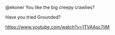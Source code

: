 @ekoner You like the big creepy crawlies?

Have you tried Grounded?

https://www.youtube.com/watch?v=1TVAAsc7liM